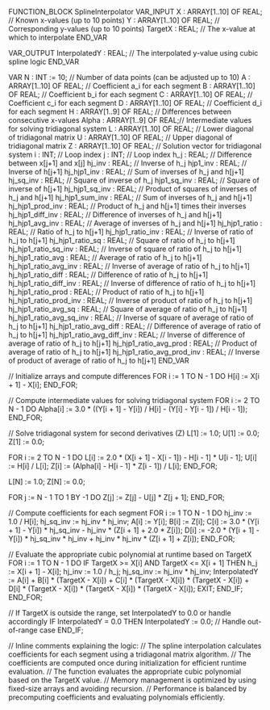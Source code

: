 FUNCTION_BLOCK SplineInterpolator
VAR_INPUT
    X : ARRAY[1..10] OF REAL; // Known x-values (up to 10 points)
    Y : ARRAY[1..10] OF REAL; // Corresponding y-values (up to 10 points)
    TargetX : REAL;           // The x-value at which to interpolate
END_VAR

VAR_OUTPUT
    InterpolatedY : REAL;     // The interpolated y-value using cubic spline logic
END_VAR

VAR
    N : INT := 10;             // Number of data points (can be adjusted up to 10)
    A : ARRAY[1..10] OF REAL;  // Coefficient a_i for each segment
    B : ARRAY[1..10] OF REAL;  // Coefficient b_i for each segment
    C : ARRAY[1..10] OF REAL;  // Coefficient c_i for each segment
    D : ARRAY[1..10] OF REAL;  // Coefficient d_i for each segment
    H : ARRAY[1..9] OF REAL;   // Differences between consecutive x-values
    Alpha : ARRAY[1..9] OF REAL;// Intermediate values for solving tridiagonal system
    L : ARRAY[1..10] OF REAL;  // Lower diagonal of tridiagonal matrix
    U : ARRAY[1..10] OF REAL;  // Upper diagonal of tridiagonal matrix
    Z : ARRAY[1..10] OF REAL;  // Solution vector for tridiagonal system
    i : INT;                  // Loop index
    j : INT;                  // Loop index
    h_j : REAL;                // Difference between x[j+1] and x[j]
    hj_inv : REAL;             // Inverse of h_j
    hjp1_inv : REAL;           // Inverse of h[j+1]
    hj_hjp1_inv : REAL;        // Sum of inverses of h_j and h[j+1]
    hj_sq_inv : REAL;          // Square of inverse of h_j
    hjp1_sq_inv : REAL;        // Square of inverse of h[j+1]
    hj_hjp1_sq_inv : REAL;     // Product of squares of inverses of h_j and h[j+1]
    hj_hjp1_sum_inv : REAL;    // Sum of inverses of h_j and h[j+1]
    hj_hjp1_prod_inv : REAL;   // Product of h_j and h[j+1] times their inverses
    hj_hjp1_diff_inv : REAL;   // Difference of inverses of h_j and h[j+1]
    hj_hjp1_avg_inv : REAL;    // Average of inverses of h_j and h[j+1]
    hj_hjp1_ratio : REAL;      // Ratio of h_j to h[j+1]
    hj_hjp1_ratio_inv : REAL;  // Inverse of ratio of h_j to h[j+1]
    hj_hjp1_ratio_sq : REAL;   // Square of ratio of h_j to h[j+1]
    hj_hjp1_ratio_sq_inv : REAL; // Inverse of square of ratio of h_j to h[j+1]
    hj_hjp1_ratio_avg : REAL;  // Average of ratio of h_j to h[j+1]
    hj_hjp1_ratio_avg_inv : REAL; // Inverse of average of ratio of h_j to h[j+1]
    hj_hjp1_ratio_diff : REAL; // Difference of ratio of h_j to h[j+1]
    hj_hjp1_ratio_diff_inv : REAL; // Inverse of difference of ratio of h_j to h[j+1]
    hj_hjp1_ratio_prod : REAL; // Product of ratio of h_j to h[j+1]
    hj_hjp1_ratio_prod_inv : REAL; // Inverse of product of ratio of h_j to h[j+1]
    hj_hjp1_ratio_avg_sq : REAL; // Square of average of ratio of h_j to h[j+1]
    hj_hjp1_ratio_avg_sq_inv : REAL; // Inverse of square of average of ratio of h_j to h[j+1]
    hj_hjp1_ratio_avg_diff : REAL; // Difference of average of ratio of h_j to h[j+1]
    hj_hjp1_ratio_avg_diff_inv : REAL; // Inverse of difference of average of ratio of h_j to h[j+1]
    hj_hjp1_ratio_avg_prod : REAL; // Product of average of ratio of h_j to h[j+1]
    hj_hjp1_ratio_avg_prod_inv : REAL; // Inverse of product of average of ratio of h_j to h[j+1]
END_VAR

// Initialize arrays and compute differences
FOR i := 1 TO N - 1 DO
    H[i] := X[i + 1] - X[i];
END_FOR;

// Compute intermediate values for solving tridiagonal system
FOR i := 2 TO N - 1 DO
    Alpha[i] := 3.0 * ((Y[i + 1] - Y[i]) / H[i] - (Y[i] - Y[i - 1]) / H[i - 1]);
END_FOR;

// Solve tridiagonal system for second derivatives (Z)
L[1] := 1.0;
U[1] := 0.0;
Z[1] := 0.0;

FOR i := 2 TO N - 1 DO
    L[i] := 2.0 * (X[i + 1] - X[i - 1]) - H[i - 1] * U[i - 1];
    U[i] := H[i] / L[i];
    Z[i] := (Alpha[i] - H[i - 1] * Z[i - 1]) / L[i];
END_FOR;

L[N] := 1.0;
Z[N] := 0.0;

FOR j := N - 1 TO 1 BY -1 DO
    Z[j] := Z[j] - U[j] * Z[j + 1];
END_FOR;

// Compute coefficients for each segment
FOR i := 1 TO N - 1 DO
    hj_inv := 1.0 / H[i];
    hj_sq_inv := hj_inv * hj_inv;
    A[i] := Y[i];
    B[i] := Z[i];
    C[i] := 3.0 * (Y[i + 1] - Y[i]) * hj_sq_inv - hj_inv * (Z[i + 1] + 2.0 * Z[i]);
    D[i] := -2.0 * (Y[i + 1] - Y[i]) * hj_sq_inv * hj_inv + hj_inv * hj_inv * (Z[i + 1] + Z[i]);
END_FOR;

// Evaluate the appropriate cubic polynomial at runtime based on TargetX
FOR i := 1 TO N - 1 DO
    IF TargetX >= X[i] AND TargetX <= X[i + 1] THEN
        h_j := X[i + 1] - X[i];
        hj_inv := 1.0 / h_j;
        hj_sq_inv := hj_inv * hj_inv;
        InterpolatedY := A[i] + B[i] * (TargetX - X[i]) + C[i] * (TargetX - X[i]) * (TargetX - X[i]) + D[i] * (TargetX - X[i]) * (TargetX - X[i]) * (TargetX - X[i]);
        EXIT;
    END_IF;
END_FOR;

// If TargetX is outside the range, set InterpolatedY to 0.0 or handle accordingly
IF InterpolatedY = 0.0 THEN
    InterpolatedY := 0.0; // Handle out-of-range case
END_IF;

// Inline comments explaining the logic:
// The spline interpolation calculates coefficients for each segment using a tridiagonal matrix algorithm.
// The coefficients are computed once during initialization for efficient runtime evaluation.
// The function evaluates the appropriate cubic polynomial based on the TargetX value.
// Memory management is optimized by using fixed-size arrays and avoiding recursion.
// Performance is balanced by precomputing coefficients and evaluating polynomials efficiently.



